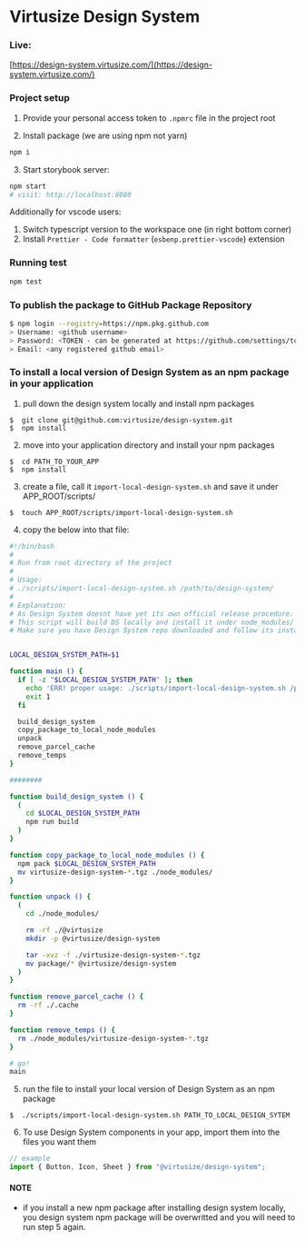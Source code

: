 # Virtusize Design System

### Live:

[https://design-system.virtusize.com/](https://design-system.virtusize.com/)

### Project setup

1. Provide your personal access token to `.npmrc` file in the project root

2. Install package (we are using npm not yarn)

```bash
npm i
```

3. Start storybook server:

```bash
npm start
# visit: http://localhost:8080
```

Additionally for vscode users:

1. Switch typescript version to the workspace one (in right bottom corner)
2. Install `Prettier - Code formatter` (`esbenp.prettier-vscode`) extension

### Running test

```bash
npm test
```

### To publish the package to GitHub Package Repository

```bash
$ npm login --registry=https://npm.pkg.github.com
> Username: <github username>
> Password: <TOKEN - can be generated at https://github.com/settings/tokens>
> Email: <any registered github email>
```

### To install a local version of Design System as an npm package in your application

1. pull down the design system locally and install npm packages

```
$  git clone git@github.com:virtusize/design-system.git
$  npm install
```

2. move into your application directory and install your npm packages

```
$  cd PATH_TO_YOUR_APP
$  npm install
```

3. create a file, call it `import-local-design-system.sh` and save it under APP_ROOT/scripts/

```
$  touch APP_ROOT/scripts/import-local-design-system.sh
```

4. copy the below into that file:

```sh
#!/bin/bash
#
# Run from root directory of the project
#
# Usage:
# ./scripts/import-local-design-system.sh /path/to/design-system/
#
# Explanation:
# As Design System doesnt have yet its own official release procedure.
# This script will build DS locally and install it under node_modules/ so it will be seen as a normal npm package.
# Make sure you have Design System repo downloaded and follow its installation instructions first.


LOCAL_DESIGN_SYSTEM_PATH=$1

function main () {
  if [ -z "$LOCAL_DESIGN_SYSTEM_PATH" ]; then
    echo 'ERR! proper usage: ./scripts/import-local-design-system.sh /path/to/design-system/'
    exit 1
  fi

  build_design_system
  copy_package_to_local_node_modules
  unpack
  remove_parcel_cache
  remove_temps
}

########

function build_design_system () {
  (
    cd $LOCAL_DESIGN_SYSTEM_PATH
    npm run build
  )
}

function copy_package_to_local_node_modules () {
  npm pack $LOCAL_DESIGN_SYSTEM_PATH
  mv virtusize-design-system-*.tgz ./node_modules/
}

function unpack () {
  (
    cd ./node_modules/

    rm -rf ./@virtusize
    mkdir -p @virtusize/design-system

    tar -xvz -f ./virtusize-design-system-*.tgz
    mv package/* @virtusize/design-system
  )
}

function remove_parcel_cache () {
  rm -rf ./.cache
}

function remove_temps () {
  rm ./node_modules/virtusize-design-system-*.tgz
}

# go!
main
```

5. run the file to install your local version of Design System as an npm package

```
$  ./scripts/import-local-design-system.sh PATH_TO_LOCAL_DESIGN_SYTEM
```

6. To use Design System components in your app, import them into the files you want them

```js
// example
import { Button, Icon, Sheet } from "@virtusize/design-system";
```

#### NOTE

- if you install a new npm package after installing design system locally, you design system npm package will be overwritted and you will need to run step 5 again.

